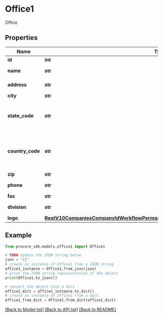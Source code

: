 # Office1

Office

## Properties

Name | Type | Description | Notes
------------ | ------------- | ------------- | -------------
**id** | **int** | Office id | [optional] 
**name** | **str** | Office name | [optional] 
**address** | **str** | Office address | [optional] 
**city** | **str** | Office city | [optional] 
**state_code** | **str** | Office state code (ISO-3166 Alpha-2 format) | [optional] 
**country_code** | **str** | Office country code (ISO-3166 Alpha-2 format) | [optional] 
**zip** | **str** | Office zip | [optional] 
**phone** | **str** | Office phone | [optional] 
**fax** | **str** | Office fax | [optional] 
**division** | **str** | Office division | [optional] 
**logo** | [**RestV10CompaniesCompanyIdWorkflowPermanentLogsGet200ResponseInnerAttachmentsInner**](RestV10CompaniesCompanyIdWorkflowPermanentLogsGet200ResponseInnerAttachmentsInner.md) |  | [optional] 

## Example

```python
from procore_sdk.models.office1 import Office1

# TODO update the JSON string below
json = "{}"
# create an instance of Office1 from a JSON string
office1_instance = Office1.from_json(json)
# print the JSON string representation of the object
print(Office1.to_json())

# convert the object into a dict
office1_dict = office1_instance.to_dict()
# create an instance of Office1 from a dict
office1_from_dict = Office1.from_dict(office1_dict)
```
[[Back to Model list]](../README.md#documentation-for-models) [[Back to API list]](../README.md#documentation-for-api-endpoints) [[Back to README]](../README.md)


